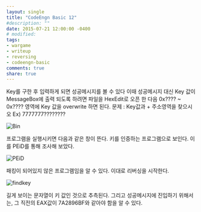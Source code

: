 ```yaml
---
layout: single
title: "CodeEngn Basic 12"
#description: ""
date: 2015-07-21 12:00:00 -0400
# modified: 
tags: 
- wargame
- writeup
- reversing
- codeengn-basic
comments: true
share: true
---
```


Key를 구한 후 입력하게 되면 성공메시지를 볼 수 있다 
이때 성공메시지 대신 Key 값이 MessageBox에 출력 되도록 하려면 파일을 HexEdit로 오픈 한 다음 0x???? ~ 0x???? 영역에 Key 값을 overwrite 하면 된다. 
문제 : Key값과 + 주소영역을 찾으시오 
Ex) 7777777????????

![Bin](https://s01va.github.io/assets/images/2015-07-21-CodeEngn-Basic-12/0.png)

프로그램을 실행시키면 다음과 같은 창이 뜬다. 키를 인증하는 프로그램으로 보인다. 이를 PEiD를 통해 조사해 보았다.

![PEiD](https://s01va.github.io/assets/images/2015-07-21-CodeEngn-Basic-12/1.png)

패킹이 되어있지 않은 프로그램임을 알 수 있다. 이대로 리버싱을 시작한다.

![findkey](https://s01va.github.io/assets/images/2015-07-21-CodeEngn-Basic-12/2.png)

길게 보이는 문자열이 키 값인 것으로 추측된다. 그리고 성공메시지에 진입하기 위해서는, 그 직전의 EAX값이 7A2896BF와 같아야 함을 알 수 있다.

